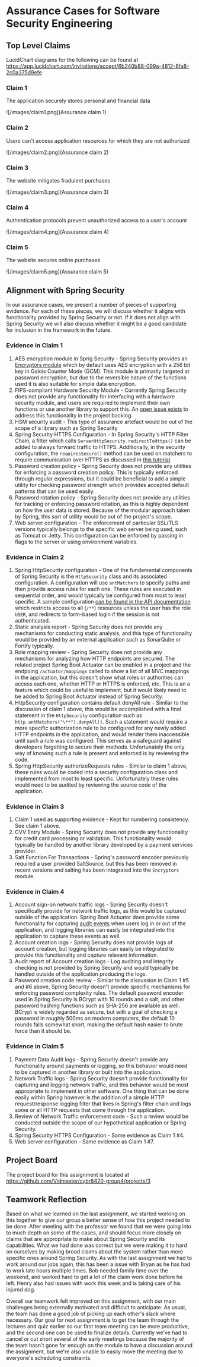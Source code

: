 # Assurance Cases for Software Security Engineering

## Top Level Claims
LucidChart diagrams for the following can be found at https://app.lucidchart.com/invitations/accept/6b240b88-099a-4812-8fa8-2c0a375d9efe

### Claim 1
The application securely stores personal and financial data

![/images/claim1.png](Assurance claim 1)

### Claim 2
Users can't access application resources for which they are not authorized

![/images/claim2.png](Assurance claim 2)

### Claim 3
The website mitigates fradulent purchases

![/images/claim3.png](Assurance claim 3)

### Claim 4
Authentication protocols prevent unauthorized access to a user's account

![/images/claim4.png](Assurance claim 4)

### Claim 5
The website secures online purchases

![/images/claim5.png](Assurance claim 5)

## Alignment with Spring Security
In our assurance cases, we present a number of pieces of supporting evidence. For each of these pieces, we will discuss whether it aligns with functionality provided by Spring Security or not. If it does not align with Spring Security we will also discuss whether it might be a good candidate for inclusion in the framework in the future.
### Evidence in Claim 1
1. AES encryption module in Sprig Security - Spring Security provides an [Encryptors module](https://github.com/spring-projects/spring-security/blob/master/crypto/src/main/java/org/springframework/security/crypto/encrypt/Encryptors.java) which by default uses AES encryption with a 256 bit key in Galois Counter Mode (GCM). This module is primarily targeted at password encryption, but due to the reversible nature of the functions used it is also suitable for simple data encryption.
2. FIPS-compliant Hardware Security Module - Currently Spring Security does not provide any functionality for interfacing with a hardware security module, and users are required to implement their own functions or use another library to support this. An [open issue exists](https://github.com/spring-projects/spring-security/issues/8349) to address this functionality in the project backlog.
3. HSM security audit - This type of assurance artefact would be out of the scope of a library such as Spring Security
4. Spring Security HTTPS Configuration - In Spring Security's HTTP Filter Chain, a filter which calls `ServerHttpSecurity.redirectToHttps()` can be added to always forward traffic to HTTPS. Additionally, in the security configuration, the `requiresSecure()` method can be used on matchers to require communication over HTTPS as discussed in [this tutorial](https://www.baeldung.com/spring-channel-security-https).
5. Password creation policy - Spring Security does not provide any utilities for enforcing a password creation policy. This is typically enforced through regular expressions, but it could be beneficial to add a simple utility for checking password strength which provides accepted default patterns that can be used easily.
6. Password rotation policy - Spring Security does not provide any utilities for tracking or enforcing password rotation, as this is highly dependent on how the user data is stored. Because of the modular approach taken by Spring, this sort of utility would be out of the project's scope.
7. Web server configuration - The enforcement of particular SSL/TLS versions typically belongs to the specific web server being used, such as Tomcat or Jetty. This configuration can be enforced by passing in flags to the server or using environment variables.

### Evidence in Claim 2
1. Spring HttpSecurity configuration - One of the fundamental components of Spring Security is the `HttpSecurity` class and its associated configuration. A configuration will use `antMatchers` to specify paths and then provide access rules for each one. These rules are executed in sequential order, and would typically be configured from most to least specific. A sample configuration [can be found in the API documentation](https://docs.spring.io/spring-security/site/docs/current/api/org/springframework/security/config/annotation/web/builders/HttpSecurity.html) which restricts access to all (`/**`) resources unless the user has the role `USER`, and redirects to form-based login if the session is not authenticated.
2. Static analysis report - Spring Security does not provide any mechanisms for conducting static analysis, and this type of functionality would be provided by an external application such as SonarQube or Fortify typically.
3. Role mapping review - Spring Security does not provide any mechanisms for analyzing how HTTP endpoints are secured. The related project Spring Boot Actuator can be enabled in a project and the endpoing `/actuator/mappings` called to show a list of all MVC mappings in the application, but this doesn't show what roles or authorities can access each one, whether HTTP or HTTPS is enforced, etc. This is an a feature which could be useful to implement, but it would likely need to be added to Spring Boot Actuator instead of Spring Security.
4. HttpSecurity configuration contains default denyAll rule - Similar to the discussion of claim 1 above, this would be accomplished with a final statement in the `HttpSecurity` configuration such as `http.antMatchers("\**").denyAll()`. Such a statement would require a more specific authorization rule to be configured for any newly added HTTP endpoints in the application, and would render them inaccessible until such a rule was configured. This serves as a safeguard against developers forgetting to secure their methods. Unfortunately the only way of knowing such a rule is present and enforced is by reviewing the code.
5. Spring HttpSecurity authorizeRequests rules - Similar to claim 1 above, these rules would be coded into a security configuration class and implemented from most to least specific. Unfortunately these rules would need to be audited by reviewing the source code of the application.

### Evidence in Claim 3
1. Claim 1 used as supporting evidence - Kept for numbering consistency. See claim 1 above.
2. CVV Entry Module - Spring Security does not provide any functionality for credit card processing or validation. This functionality would typically be handled by another library developed by a payment services provider.
3. Salt Function For Transactions - Spring's password encoder previously required a user provided SaltSource, but this has been removed in recent versions and salting has been integrated into the `Encryptors` module.

### Evidence in Claim 4
1. Account sign-on network traffic logs - Spring Security doesn't specifically provide for network traffic logs, as this would be captured outside of the application. Spring Boot Actuator does provide some functionality for capturing [audit events](https://docs.spring.io/spring-boot/docs/current/actuator-api/html/#audit-events) when users log in or out of the application, and logging libraries can easily be integrated into the application to capture these events as well.
2. Account creation logs - Spring Security does not provide logs of account creation, but logging libraries can easily be integrated to provide this functionality and capture relevant information.
3. Audit report of Account creation logs - Log auditing and integrity checking is not provided by Spring Security and would typically be handled outside of the application producing the logs.
4. Password creation code review - Similar to the discussion in Claim 1 #5 and #6 above, Spring Security doesn't provide specific mechanisms for enforcing password complexity rules. The default password encoder used in Spring Security is BCrypt with 10 rounds and a salt, and other password hashing functions such as SHA-256 are available as well. BCrypt is widely regarded as secure, but with a goal of checking a password in roughly 500ms on modern computers, the default 10 rounds falls somewhat short, making the default hash easier to brute force than it should be.

### Evidence in Claim 5
1. Payment Data Audit logs - Spring Security doesn't provide any functionality around payments or logging, so this behavior would need to be captured in another library or built into the application.
2. Network Traffic logs - Spring Security doesn't provide functionality for capturing and logging network traffic, and this behavior would be most appropriate to implement in other software. One thing that can be done easily within Spring however is the addition of a simple HTTP request/response logging filter that lives in Spring's filter chain and logs some or all HTTP requests that come through the application.
3. Review of Network Traffic enforcement code - Such a review would be conducted outside the scope of our hypothetical application or Spring Security.
4. Spring Security HTTPS Configuration - Same evidence as Claim 1 #4.
5. Web server configuration - Same evidence as Claim 1 #7.


## Project Board
The project board for this assignment is located at https://github.com/Vidmaster/cybr8420-group4/projects/3


## Teamwork Reflection
Based on what we learned on the last assignment, we started working on this together to give our group a better sense of how this project needed to be done. After meeting with the professor we found that we were going into to much depth on some of the cases, and should focus more closely on claims that are appropriate to make about Spring Security and its capabilities. What we had done was correct but we were making it to hard on ourselves by making broad claims about the system rather than more specific ones around Spring Security. As with the last assignment we had to work around our jobs again, this has been a issue with Bryan as he has had to work late hours multiple times. Bob needed family time over the weekend, and worked hard to get a lot of the claim work done before he left. Henry also had issues with work this week and is taking care of his injured dog.

Overall our teamwork felt improved on this assignment, with our main challenges being externally motivated and difficult to anticipate. As usual, the team has done a good job of picking up each other's slack where necessary. Our goal for next assignment is to get the team through the lectures and quiz earlier so our first team meeting can be more productive, and the second one can be used to finalize details. Currently we've had to cancel or cut short several of the early meetings because the majority of the team hasn't gone far enough on the module to have a discussion around the assignment, but we're also unable to easily move the meeting due to everyone's scheduling constraints.
